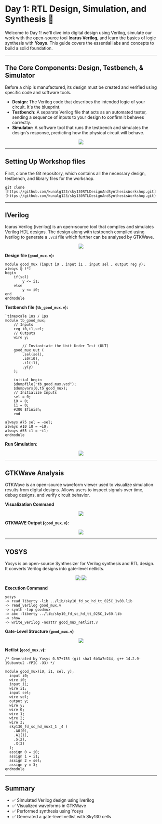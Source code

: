 # Day 1: RTL Design, Simulation, and Synthesis 🚀

Welcome to Day 1! we'll dive into digital design using Verilog, simulate our work with the open-source tool **Icarus Verilog**, and learn the basics of logic synthesis with **Yosys**. This guide covers the essential labs and concepts to build a solid foundation.

---

## The Core Components: Design, Testbench, & Simulator
Before a chip is manufactured, its design must be created and verified using specific code and software tools.

* **Design:** The Verilog code that describes the intended logic of your circuit. It's the blueprint.
* **Testbench:** A separate Verilog file that acts as an automated tester, sending a sequence of inputs to your design to confirm it behaves correctly.
* **Simulator:** A software tool that runs the testbench and simulates the design's response, predicting how the physical circuit will behave.

<div align="center">
  <img src="https://github.com/GOKUL-D-10/SoC_Tapeout_Week1/blob/main/Day%201/images/Simulator_Testbench.png">
</div>


 ---
 
## Setting Up Workshop files
First, clone the Git repository, which contains all the necessary design, testbench, and library files for the workshop.
```
git clone [https://github.com/kunalg123/sky130RTLDesignAndSynthesisWorkshop.git](https://github.com/kunalg123/sky130RTLDesignAndSynthesisWorkshop.git)
```

---

## IVerilog
Icarus Verilog (iverilog) is an open-source tool that compiles and simulates Verilog HDL designs.
The design along with testbench compiled using iverilog to generate a `.vcd` file which further can be analysed by GTKWave.

<div align="center">
  <img src="https://github.com/GOKUL-D-10/SoC_Tapeout_Week1/blob/main/Day%201/images/rtl%20flow.png">
</div>

**Design file (`good_mux.v`):**
```
module good_mux (input i0 , input i1 , input sel , output reg y);
always @ (*)
begin
	if(sel)
		y <= i1;
	else
		y <= i0;
end
endmodule
```

**Testbench file (`tb_good_mux.v`):**
```
`timescale 1ns / 1ps
module tb_good_mux;
	// Inputs
	reg i0,i1,sel;
	// Outputs
	wire y;

        // Instantiate the Unit Under Test (UUT)
	good_mux uut (
		.sel(sel),
		.i0(i0),
		.i1(i1),
		.y(y)
	);

	initial begin
	$dumpfile("tb_good_mux.vcd");
	$dumpvars(0,tb_good_mux);
	// Initialize Inputs
	sel = 0;
	i0 = 0;
	i1 = 0;
	#300 $finish;
	end

always #75 sel = ~sel;
always #10 i0 = ~i0;
always #55 i1 = ~i1;
endmodule
```

**Run Simulation:**
<div align="center">
  <img src="https://github.com/GOKUL-D-10/SoC_Tapeout_Week1/blob/main/Day%201/images/iverilog%20command.jpeg">
</div>

---

## GTKWave Analysis
GTKWave is an open-source waveform viewer used to visualize simulation results from digital designs.
Allows users to inspect signals over time, debug designs, and verify circuit behavior.

**Visualization Command**
<div align="center">
  <img src="https://github.com/GOKUL-D-10/SoC_Tapeout_Week1/blob/main/Day%201/images/gtkwave%20command.jpeg">
</div>

**GTKWAVE Output (`good_mux.v`):**
<div align="center">
	<img src="https://github.com/GOKUL-D-10/SoC_Tapeout_Week1/blob/main/Day%201/images/gtkwave%20output.jpeg">
</div>

---

## YOSYS
Yosys is an open-source Synthesizer for Verilog synthesis and RTL design.
It converts Verilog designs into gate-level netlists.

<div align="center">
	<img src="https://github.com/GOKUL-D-10/SoC_Tapeout_Week1/blob/main/Day%201/images/yosys_flow.png">
	<img src="https://github.com/GOKUL-D-10/SoC_Tapeout_Week1/blob/main/Day%201/images/netlist%20flow.png">
</div>

**Execution Command**
```
yosys
-> read_liberty -lib ../lib/sky10_fd_sc_hd_tt_025C_1v80.lib
-> read_verilog good_mux.v
-> synth -top goodmux
-> abc -liberty ../lib/sky10_fd_sc_hd_tt_025C_1v80.lib
-> show
-> write_verilog -noattr good_mux_netlist.v
```

**Gate-Level Structure (`good_mux.v`)**
<div align="center">
  <img src="https://github.com/GOKUL-D-10/SoC_Tapeout_Week1/blob/main/Day%201/images/netlist.jpeg">
</div>

**Netlist (`good_mux.v`):**
```
/* Generated by Yosys 0.57+153 (git sha1 6b3a7e244, g++ 14.2.0-19ubuntu2 -fPIC -O3) */

module good_mux(i0, i1, sel, y);
  input i0;
  wire i0;
  input i1;
  wire i1;
  input sel;
  wire sel;
  output y;
  wire y;
  wire 0;
  wire 1;
  wire 2;
  wire 3;
  sky130_fd_sc_hd_mux2_1 _4 (
    .A0(0),
    .A1(1),
    .S(2),
    .X(3)
  );
  assign 0 = i0;
  assign 1 = i1;
  assign 2 = sel;
  assign y = 3;
endmodule
```

---

## Summary
* ✅ Simulated Verilog design using iverilog
* ✅ Visualized waveforms in GTKWave
* ✅ Performed synthesis using Yosys
* ✅ Generated a gate-level netlist with Sky130 cells
